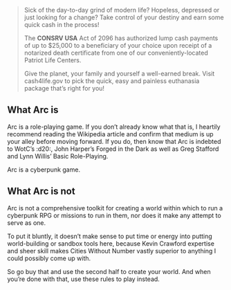 > Sick of the day-to-day grind of modern life? Hopeless, depressed or just looking for a change? Take control of your destiny and earn some quick cash in the process!
>
> The **CONSRV USA** Act of 2096 has authorized lump cash payments of up to $25,000 to a beneficiary of your choice upon receipt of a notarized death certificate from one of our conveniently-located Patriot Life Centers.
>
> Give the planet, your family and yourself a well-earned break. Visit cash4life.gov to pick the quick, easy and painless euthanasia package that’s right for you!

## What Arc is

Arc is a role-playing game. If you don’t already know what that is, I heartily recommend reading the Wikipedia article and confirm that medium is up your alley before moving forward. If you do, then know that Arc is indebted to WotC’s :d20:, John Harper’s Forged in the Dark as well as Greg Stafford and Lynn Willis’ Basic Role-Playing.

Arc is a cyberpunk game.

## What Arc is not

Arc is not a comprehensive toolkit for creating a world within which to run a cyberpunk RPG or missions to run in them, nor does it make any attempt to serve as one.

To put it bluntly, it doesn’t make sense to put time or energy into putting world-building or sandbox tools here, because Kevin Crawford expertise and sheer skill makes Cities Without Number vastly superior to anything I could possibly come up with.

So go buy that and use the second half to create your world. And when you’re done with that, use these rules to play instead.
